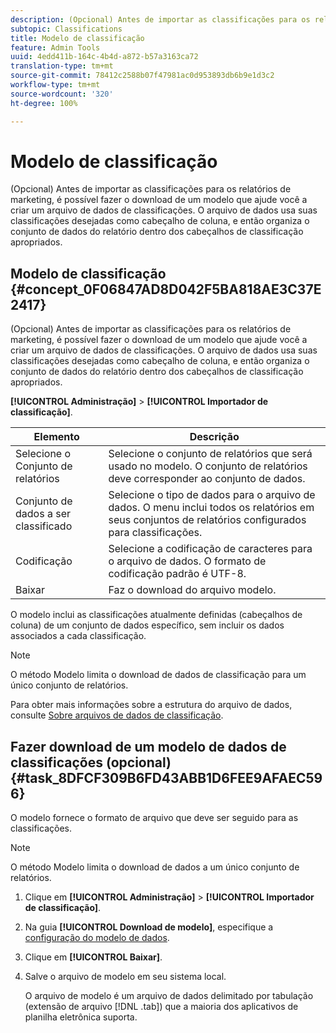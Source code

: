 ```yaml
---
description: (Opcional) Antes de importar as classificações para os relatórios de marketing, é possível fazer o download de um modelo que ajude você a criar um arquivo de dados de classificações. O arquivo de dados usa suas classificações desejadas como cabeçalho de coluna, e então organiza o conjunto de dados do relatório dentro dos cabeçalhos de classificação apropriados.
subtopic: Classifications
title: Modelo de classificação
feature: Admin Tools
uuid: 4edd411b-164c-4b4d-a872-b57a3163ca72
translation-type: tm+mt
source-git-commit: 78412c2588b07f47981ac0d953893db6b9e1d3c2
workflow-type: tm+mt
source-wordcount: '320'
ht-degree: 100%

---
```



# Modelo de classificação

(Opcional) Antes de importar as classificações para os relatórios de marketing, é possível fazer o download de um modelo que ajude você a criar um arquivo de dados de classificações. O arquivo de dados usa suas classificações desejadas como cabeçalho de coluna, e então organiza o conjunto de dados do relatório dentro dos cabeçalhos de classificação apropriados.

## Modelo de classificação {#concept_0F06847AD8D042F5BA818AE3C37E2417}

(Opcional) Antes de importar as classificações para os relatórios de marketing, é possível fazer o download de um modelo que ajude você a criar um arquivo de dados de classificações. O arquivo de dados usa suas classificações desejadas como cabeçalho de coluna, e então organiza o conjunto de dados do relatório dentro dos cabeçalhos de classificação apropriados.

**[!UICONTROL Administração]** > **[!UICONTROL Importador de classificação]**.

| Elemento | Descrição |
|---|---|
| Selecione o Conjunto de relatórios | Selecione o conjunto de relatórios que será usado no modelo. O conjunto de relatórios deve corresponder ao conjunto de dados. |
| Conjunto de dados a ser classificado | Selecione o tipo de dados para o arquivo de dados. O menu inclui todos os relatórios em seus conjuntos de relatórios configurados para classificações. |
| Codificação | Selecione a codificação de caracteres para o arquivo de dados. O formato de codificação padrão é UTF-8. |
| Baixar | Faz o download do arquivo modelo. |

O modelo inclui as classificações atualmente definidas (cabeçalhos de coluna) de um conjunto de dados específico, sem incluir os dados associados a cada classificação.

>[!NOTE]
>
>O método Modelo limita o download de dados de classificação para um único conjunto de relatórios.

Para obter mais informações sobre a estrutura do arquivo de dados, consulte [Sobre arquivos de dados de classificação](/help/components/classifications/importer/c-saint-data-files.md).

## Fazer download de um modelo de dados de classificações (opcional) {#task_8DFCF309B6FD43ABB1D6FEE9AFAEC596}

O modelo fornece o formato de arquivo que deve ser seguido para as classificações.

>[!NOTE]
>
>O método Modelo limita o download de dados a um único conjunto de relatórios.

1. Clique em **[!UICONTROL Administração]** > **[!UICONTROL Importador de classificação]**.
1. Na guia **[!UICONTROL Download de modelo]**, especifique a [configuração do modelo de dados](/help/components/classifications/importer/c-download-saint-data.md).
1. Clique em **[!UICONTROL Baixar]**.
1. Salve o arquivo de modelo em seu sistema local.

   O arquivo de modelo é um arquivo de dados delimitado por tabulação (extensão de arquivo [!DNL .tab]) que a maioria dos aplicativos de planilha eletrônica suporta.

